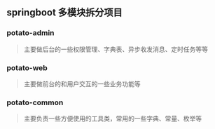 ## springboot 多模块拆分项目

### potato-admin 

> 主要做后台的一些权限管理、字典表、异步收发消息、定时任务等等

### potato-web

> 主要做前台的和用户交互的一些业务功能等

### potato-common

> 主要负责一些方便使用的工具类，常用的一些字典、常量、枚举等
